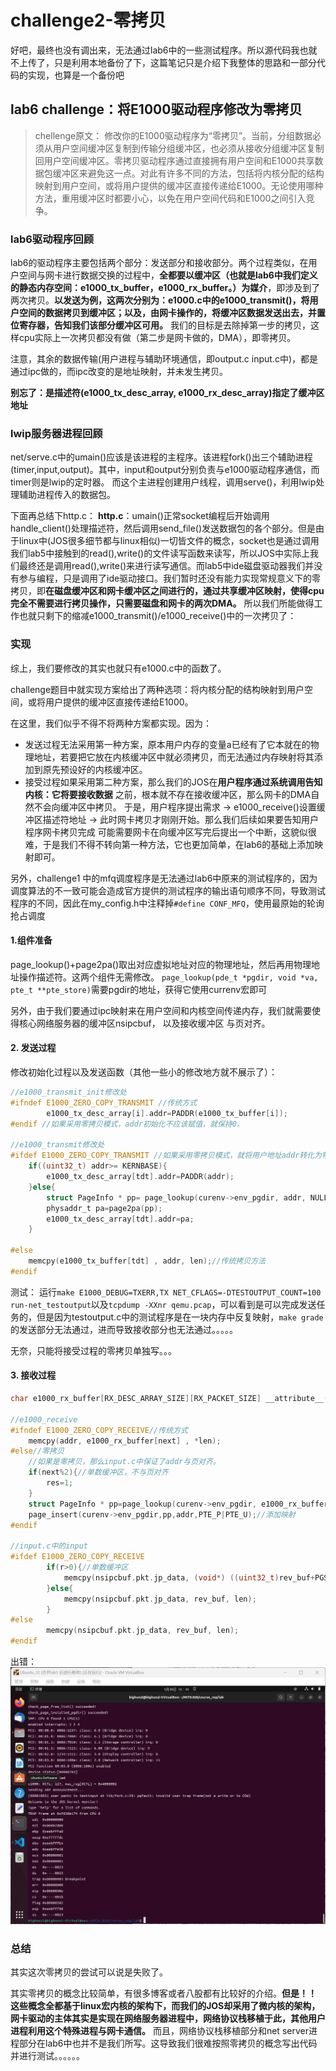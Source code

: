 # challenge2-零拷贝
好吧，最终也没有调出来，无法通过lab6中的一些测试程序。所以源代码我也就不上传了，只是利用本地备份了下，这篇笔记只是介绍下我整体的思路和一部分代码的实现，也算是一个备份吧

## lab6 challenge：将E1000驱动程序修改为零拷贝
>chellenge原文：
修改你的E1000驱动程序为“零拷贝”。当前，分组数据必须从用户空间缓冲区复制到传输分组缓冲区，也必须从接收分组缓冲区复制回用户空间缓冲区。零拷贝驱动程序通过直接拥有用户空间和E1000共享数据包缓冲区来避免这一点。对此有许多不同的方法，包括将内核分配的结构映射到用户空间，或将用户提供的缓冲区直接传递给E1000。无论使用哪种方法，重用缓冲区时都要小心，以免在用户空间代码和E1000之间引入竞争。

### lab6驱动程序回顾
lab6的驱动程序主要包括两个部分：发送部分和接收部分。两个过程类似，在用户空间与网卡进行数据交换的过程中，**全都要以缓冲区（也就是lab6中我们定义的静态内存空间：e1000_tx_buffer，e1000_rx_buffer。）为媒介**，即涉及到了两次拷贝。**以发送为例，这两次分别为：e1000.c中的e1000_transmit()，将用户空间的数据拷贝到缓冲区；以及，由网卡操作的，将缓冲区数据发送出去，并置位寄存器，告知我们该部分缓冲区可用。** 我们的目标是去除掉第一步的拷贝，这样cpu实际上一次拷贝都没有做（第二步是网卡做的，DMA），即零拷贝。

注意，其余的数据传输(用户进程与辅助环境通信，即output.c input.c中)，都是通过ipc做的，而ipc改变的是地址映射，并未发生拷贝。

**别忘了：是描述符(e1000_tx_desc_array, e1000_rx_desc_array)指定了缓冲区地址**

### lwip服务器进程回顾
net/serve.c中的umain()应该是该进程的主程序。该进程fork()出三个辅助进程(timer,input,output)。其中，input和output分别负责与e1000驱动程序通信，而timer则是lwip的定时器。
而这个主进程创建用户线程，调用serve()，利用lwip处理辅助进程传入的数据包。

下面再总结下http.c：
**http.c**：umain()正常socket编程后开始调用handle_client()处理描述符，然后调用send_file()发送数据包的各个部分。但是由于linux中(JOS很多细节都与linux相似)一切皆文件的概念，socket也是通过调用我们lab5中接触到的read(),write()的文件读写函数来读写，所以JOS中实际上我们最终还是调用read(),write()来进行读写通信。而lab5中ide磁盘驱动器我们并没有参与编程，只是调用了ide驱动接口。我们暂时还没有能力实现常规意义下的零拷贝，即**在磁盘缓冲区和网卡缓冲区之间进行的，通过共享缓冲区映射，使得cpu完全不需要进行拷贝操作，只需要磁盘和网卡的两次DMA。** 
所以我们所能做得工作也就只剩下的缩减e1000_transmit()/e1000_receive()中的一次拷贝了：

### 实现
综上，我们要修改的其实也就只有e1000.c中的函数了。

challenge题目中就实现方案给出了两种选项：将内核分配的结构映射到用户空间，或将用户提供的缓冲区直接传递给E1000。

在这里，我们似乎不得不将两种方案都实现。因为：
* 发送过程无法采用第一种方案，原本用户内存的变量a已经有了它本就在的物理地址，若要把它放在内核缓冲区中就必须拷贝，而无法通过内存映射将其添加到原先预设好的内核缓冲区。
* 接受过程如果采用第二种方案，那么我们的JOS在**用户程序通过系统调用告知内核：它将要接收数据** 之前，根本就不存在接收缓冲区，那么网卡的DMA自然不会向缓冲区中拷贝。 于是，用户程序提出需求 -> e1000_receive()设置缓冲区描述符地址 -> 此时网卡拷贝才刚刚开始。那么我们后续如果要告知用户程序网卡拷贝完成 可能需要网卡在向缓冲区写完后提出一个中断，这貌似很难，于是我们不得不转向第一种方法，它也更加简单，在lab6的基础上添加映射即可。

另外，challenge1 中的mfq调度程序是无法通过lab6中原来的测试程序的，因为调度算法的不一致可能会造成官方提供的测试程序的输出语句顺序不同，导致测试程序的不同，因此在my_config.h中注释掉`#define CONF_MFQ`，使用最原始的轮询抢占调度

#### 1.组件准备
page_lookup()+page2pa()取出对应虚拟地址对应的物理地址，然后再用物理地址操作描述符。这两个组件无需修改。
`page_lookup(pde_t *pgdir, void *va, pte_t **pte_store)`需要pgdir的地址，获得它使用currenv宏即可

另外，由于我们要通过ipc映射来在用户空间和内核空间传递内存，我们就需要使得核心网络服务器的缓冲区nsipcbuf， 以及接收缓冲区 与页对齐。

#### 2. 发送过程
修改初始化过程以及发送函数（其他一些小的修改地方就不展示了）：
```c
//e1000_transmit_init修改处
#ifndef E1000_ZERO_COPY_TRANSMIT //传统方式
		e1000_tx_desc_array[i].addr=PADDR(e1000_tx_buffer[i]);
#endif //如果采用零拷贝模式，addr初始化不应该赋值，就保持0。

//e1000_transmit修改处 
#ifdef E1000_ZERO_COPY_TRANSMIT //如果采用零拷贝模式，就将用户地址addr转化为物理地址，再设置描述符	
	if((uint32_t) addr>= KERNBASE){
		e1000_tx_desc_array[tdt].addr=PADDR(addr);
	}else{
		struct PageInfo * pp= page_lookup(curenv->env_pgdir, addr, NULL/*此处可以直接用该指针取出物理地址，但目前这样处理编程比较简单*/); //addr对应物理内存
		physaddr_t pa=page2pa(pp);
		e1000_tx_desc_array[tdt].addr=pa;
	}
	
#else
	memcpy(e1000_tx_buffer[tdt] , addr, len);//传统拷贝方法
#endif
```

测试：
运行`make E1000_DEBUG=TXERR,TX NET_CFLAGS=-DTESTOUTPUT_COUNT=100 run-net_testoutput`以及`tcpdump -XXnr qemu.pcap`，可以看到是可以完成发送任务的，但是因为testoutput.c中的测试程序是在一块内存中反复映射，`make grade`的发送部分无法通过，进而导致接收部分也无法通过。。。。。

无奈，只能将接受过程的零拷贝单独写。。。

#### 3. 接收过程

```c
char e1000_rx_buffer[RX_DESC_ARRAY_SIZE][RX_PACKET_SIZE] __attribute__((aligned(PGSIZE)));

//e1000_receive
#ifndef E1000_ZERO_COPY_RECEIVE//传统方式
	memcpy(addr, e1000_rx_buffer[next] , *len);
#else//零拷贝
	//如果是零拷贝，那么input.c中保证了addr与页对齐。
	if(next%2){//单数缓冲区，不与页对齐
		res=1;
	}
	struct PageInfo * pp=page_lookup(curenv->env_pgdir, e1000_rx_buffer[next], NULL);
	page_insert(curenv->env_pgdir,pp,addr,PTE_P|PTE_U);//添加映射
#endif

//input.c中的input
#ifdef E1000_ZERO_COPY_RECEIVE
		if(r>0){//单数缓冲区
			memcpy(nsipcbuf.pkt.jp_data, (void*) ((uint32_t)rev_buf+PGSIZE/2), len);
		}else{
			memcpy(nsipcbuf.pkt.jp_data, rev_buf, len);
		}
#else
		memcpy(nsipcbuf.pkt.jp_data, rev_buf, len);
#endif
```

出错：
![无法通过接收的测试程序](MIT6828_img/challenge2_zerocopy_无法通过接收的测试程序.png)

### 总结
其实这次零拷贝的尝试可以说是失败了。

其实零拷贝的概念比较简单，有很多博客或者八股都有比较好的介绍。**但是！！ 这些概念全都基于linux宏内核的架构下，而我们的JOS却采用了微内核的架构，网卡驱动的主体其实是实现在网络服务器进程中，网络协议栈移植于此，其他用户进程利用这个特殊进程与网卡通信。**  而且，网络协议栈移植部分和net server进程部分在lab6中也并不是我们所写。这导致我们很难按照零拷贝的概念写出代码并进行测试。。。。。。 




